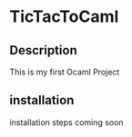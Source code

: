 # TicTacToCaml

## Description
This is my first Ocaml Project

## installation
installation steps coming soon


